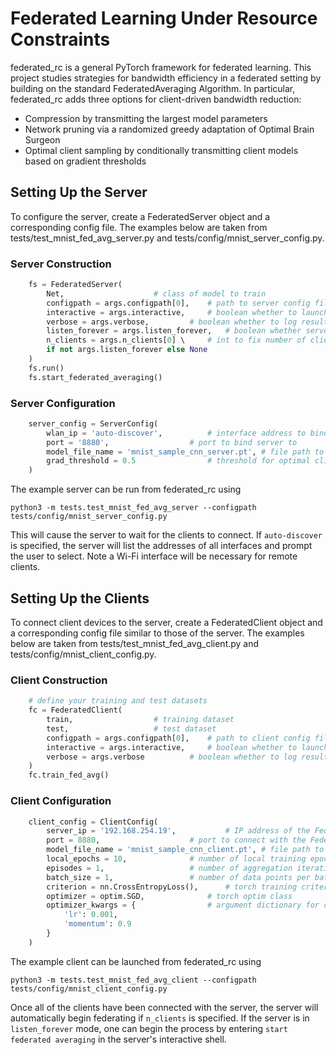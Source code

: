 # Federated Learning Under Resource Constraints

federated\_rc is a general PyTorch framework for federated learning. This project studies strategies for bandwidth efficiency in a federated setting by building on the standard FederatedAveraging Algorithm. In particular, federated\_rc adds three options for client-driven bandwidth reduction:
 - Compression by transmitting the largest model parameters
 - Network pruning via a randomized greedy adaptation of Optimal Brain Surgeon
 - Optimal client sampling by conditionally transmitting client models based on gradient thresholds

## Setting Up the Server
To configure the server, create a FederatedServer object and a corresponding config file. The examples below are taken from tests/test\_mnist\_fed\_avg\_server.py and tests/config/mnist\_server\_config.py.

### Server Construction
```python 
    fs = FederatedServer(
        Net,					# class of model to train
        configpath = args.configpath[0],  	# path to server config file
        interactive = args.interactive,		# boolean whether to launch an interactive shell 
        verbose = args.verbose,			# boolean whether to log results in execution
        listen_forever = args.listen_forever,	# boolean whether server continuously accepts new clients
        n_clients = args.n_clients[0] \		# int to fix number of clients
	    if not args.listen_forever else None
    )
    fs.run()
    fs.start_federated_averaging()
```

### Server Configuration
```python
    server_config = ServerConfig( 
        wlan_ip = 'auto-discover',			# interface address to bind server to
        port = '8880',					# port to bind server to
        model_file_name = 'mnist_sample_cnn_server.pt',	# file path to save the final aggregated model
        grad_threshold = 0.5				# threshold for optimal client sampling
    )
```
The example server can be run from federated\_rc using
```shell
python3 -m tests.test_mnist_fed_avg_server --configpath tests/config/mnist_server_config.py
```
This will cause the server to wait for the clients to connect. If ```auto-discover``` is specified, the server will list the addresses of all interfaces and prompt the user to select. Note a Wi-Fi interface will be necessary for remote clients.

## Setting Up the Clients
To connect client devices to the server, create a FederatedClient object and a corresponding config file similar to those of the server. The examples below are taken from tests/test\_mnist\_fed\_avg\_client.py and tests/config/mnist\_client\_config.py.

### Client Construction
```python
    # define your training and test datasets
    fc = FederatedClient(
        train,					# training dataset
        test,					# test dataset
        configpath = args.configpath[0],	# path to client config file
        interactive = args.interactive,		# boolean whether to launch an interactive shell
        verbose = args.verbose			# boolean whether to log results in execution
    )
    fc.train_fed_avg()
```

### Client Configuration
```python
    client_config = ClientConfig(
        server_ip = '192.168.254.19',			# IP address of the FederatedServer
        port = 8880,					# port to connect with the FederatedServer
        model_file_name = 'mnist_sample_cnn_client.pt',	# file path to save the final client model
        local_epochs = 10,				# number of local training epochs before each aggregation
        episodes = 1,					# number of aggregation iterations
        batch_size = 1,					# number of data points per batch
        criterion = nn.CrossEntropyLoss(),		# torch training criterion
        optimizer = optim.SGD,				# torch optim class
        optimizer_kwargs = {				# argument dictionary for chosen optimizer
            'lr': 0.001,
            'momentum': 0.9
        }
    )
```
The example client can be launched from federated\_rc using
```shell
python3 -m tests.test_mnist_fed_avg_client --configpath tests/config/mnist_client_config.py
```

Once all of the clients have been connected with the server, the server will automatically begin federating if ```n_clients``` is specified. If the server is in ```listen_forever``` mode, one can begin the process by entering ```start federated averaging``` in the server's interactive shell.
